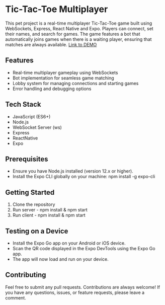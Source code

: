 Tic-Tac-Toe Multiplayer
=========
This pet project is a real-time multiplayer Tic-Tac-Toe game built using WebSockets, Express, React Native and Expo. Players can connect, set their names, and search for games. The game features a bot that automatically joins games when there is a waiting player, ensuring that matches are always available. [Link to DEMO](http://tic-tac-toe.clu.by/)

## Features
- Real-time multiplayer gameplay using WebSockets
- Bot implementation for seamless game matching
- Lobby system for managing connections and starting games
- Error handling and debugging options

## Tech Stack
- JavaScript (ES6+)
- Node.js
- WebSocket Server (ws)
- Express
- ReactNative
- Expo

## Prerequisites
- Ensure you have Node.js installed (version 12.x or higher).
- Install the Expo CLI globally on your machine: npm install -g expo-cli

## Getting Started
1. Clone the repository
2. Run server - npm install & npm start
3. Run client - npm install & npm start

## Testing on a Device
- Install the Expo Go app on your Android or iOS device. 
- Scan the QR code displayed in the Expo DevTools using the Expo Go app. 
- The app will now load and run on your device.

## Contributing
Feel free to submit any pull requests. Contributions are always welcome! If you have any questions, issues, or feature requests, please leave a comment.
